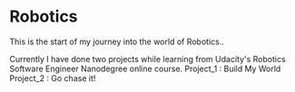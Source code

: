 # Robotics
This is the start of my journey into the world of Robotics..

Currently I have done two projects while learning from Udacity's Robotics Software Engineer Nanodegree online course.
Project_1 : Build My World
Project_2 : Go chase it!
